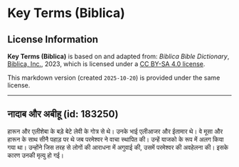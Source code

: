 # Key Terms (Biblica)

## License Information

**Key Terms (Biblica)** is based on and adapted from: _Biblica Bible Dictionary_, [Biblica, Inc.](https://www.biblica.com/), 2023, which is licensed under a [CC BY-SA 4.0 license](https://creativecommons.org/licenses/by-sa/4.0/legalcode.en).

This markdown version (created `2025-10-20`) is provided under the same license.



--------------------------------

## नादाब और अबीहू (id: 183250)

हारून और एलीशेबा के बड़े बेटे लेवी के गोत्र से थे। उनके भाई एलीआजर और ईतामार थे। वे मूसा और हारून के साथ सीनै पहाड़ पर थे जब परमेश्‍वर ने वाचा स्थापित की। उन्हें याजको के रूप में अलग किया गया था। उन्होंने जिस तरह से लोगों की आराधना में अगुवाई की, उसमें परमेश्‍वर की अवहेलना की। इसके कारण उनकी मृत्यु हो गई।


